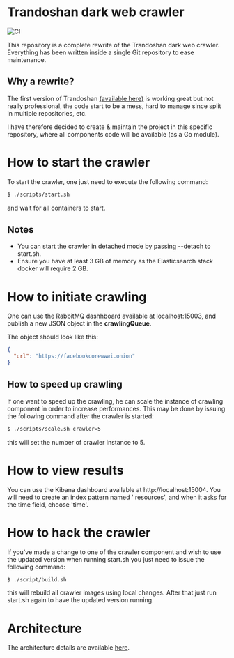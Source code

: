 # Trandoshan dark web crawler

![CI](https://github.com/creekorful/trandoshan/workflows/CI/badge.svg)

This repository is a complete rewrite of the Trandoshan dark web crawler. Everything has been written inside a single
Git repository to ease maintenance.

## Why a rewrite?

The first version of Trandoshan [(available here)](https://github.com/trandoshan-io) is working great but not really
professional, the code start to be a mess, hard to manage since split in multiple repositories, etc.

I have therefore decided to create & maintain the project in this specific repository, where all components code will be
available (as a Go module).

# How to start the crawler

To start the crawler, one just need to execute the following command:

```sh
$ ./scripts/start.sh
```

and wait for all containers to start.

## Notes

- You can start the crawler in detached mode by passing --detach to start.sh.
- Ensure you have at least 3 GB of memory as the Elasticsearch stack docker will require 2 GB.

# How to initiate crawling

One can use the RabbitMQ dashhboard available at localhost:15003, and publish a new JSON object in the **crawlingQueue**.

The object should look like this:

```json
{
  "url": "https://facebookcorewwwi.onion"
}
```

## How to speed up crawling

If one want to speed up the crawling, he can scale the instance of crawling component in order to increase performances.
This may be done by issuing the following command after the crawler is started:

```sh
$ ./scripts/scale.sh crawler=5
```

this will set the number of crawler instance to 5.

# How to view results

You can use the Kibana dashboard available at http://localhost:15004. You will need to create an index pattern named '
resources', and when it asks for the time field, choose 'time'.

# How to hack the crawler

If you've made a change to one of the crawler component and wish to use the updated version when running start.sh you
just need to issue the following command:

```sh
$ ./script/build.sh
```

this will rebuild all crawler images using local changes. After that just run start.sh again to have the updated version
running.

# Architecture

The architecture details are available [here](docs/architecture.png).

